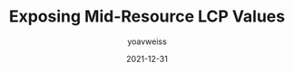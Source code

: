---
author: yoavweiss
date: 2021-12-31
draft: true
publisher: perfplanet
tags:
  - performance
  - web-vitals
target_url: https://calendar.perfplanet.com/2021/exposing-mid-resource-lcp-values/
title: Exposing Mid-Resource LCP Values
---